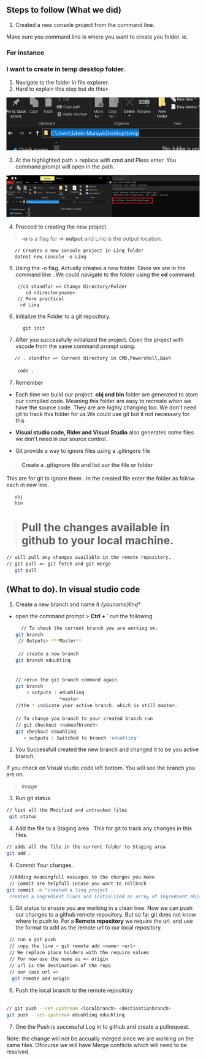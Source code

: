 ## Steps to follow (What we did)
1. Created a new console project from the command line.

Make sure you command line is where you want to create you folder.
ie.

### For instance
### I want to create in temp desktop folder.
1. Navigate to the folder in file explorer.
2. Hard to explain this step but do this>

 ![image](./images/pathinexplorer.png)

3. At the highlighted path > replace with cmd and Pless enter.
You command prompt will open in the path.

![image](./images/cmdpath.png)

4. Proceed to creating the new project. 
>  **-o** is a flag for => **output**  and Linq is the output location.
```Csharp
   // Creates a new console project in Linq folder
   dotnet new console -o Linq

```
5. Using the -o flag. Actually creates a new folder.
Since we are in the command line . We could navigate to the folder using the **cd** command.
```CSharp
    //cd standfor => Change Directory/Folder
       cd <directoryname>
    // More practical 
     cd Linq
```
6. Initialize the Folder to a git repository.
```git
      git init
```
7. After you successfully initialized the project. Open the project
with vscode from the same command prompt using.
```bash
   // . standfor => Current directory in CMD,Powershell,Bash

    code .
```
7. Remember 
 -  Each time we build our project. **obj and bin** folder are generated to store our compiled code. Meaning this folder are easy  to recreate when we have the source code. They are are highly changing too. We don't need git to track this folder for us.We could use git but it not necessary for this

 - **Visual studio code, Rider and Visual Studio** also generates some files we don't need in our source control. 

 - Git provide a way to ignore files using a .gitingore file

>  #### Create a .gitignore file and list our the file or folder
 This are for git to ignore them . In the created file enter the folder as follow each in new line.
 ```CSharp
    obj
    bin
 ```
 > # Pull the changes available in github to your local machine.
 ```bash
 // will pull any changes available in the remote repository.
 // git pull => git fetch and git merge
    git pull 
 ```
## (What to do). In visual studio code
 1. Create a new branch and name it *{youname}linq** 
 - open the command prompt > **Ctrl + `** run the following
   ```bash
     // To check the current branch you are working on.
   git branch
    // Outputs> ***Master**   

    // create a new branch
   git branch eduuhlinq


   // rerun the git branch command again
   git branch
       > outputs : eduuhlinq
                   *master
   //the * indicate your active branch. which is still master.

   // To change you branch to your created branch run
   // git checkout <nameofbranch>
   git checkout eduuhlinq
      > outputs : Switched to branch 'eduuhlinq'
   ```
2. You Successfull  created the new branch and changed it to be you active branch.

If you check on Visual studio code left bottom. You will see the branch you are on.

> image

3. Run git status
```bash
// list all the Modified and untracked files
 git status   
```

4. Add the file to a Staging area . This for git to track any changes in this files.
```bash
// adds all the file in the current folder to Staging area
git add .
```

4. Commit Your changes.
```bash
 //Adding meaningfull messages to the changes you make
 // Commit are helpfull incase you want to rollback
git commit -m "created a linq project .
 created a ingredient Class and Initialized an array of Ingredient object " 
```

5. Git status to ensure you are working in a clean tree.
Now we can push our changes to a github remote repository.
But so far git does not know where to push to. 
For a **Remote repository** we require the url. and use the format to add as the remote url to our local repository.

```bash
 // run a git push
 // copy the line > git remote add <name> <url>
 // We replace place holders with the require values
 // For now use the name as => origin
 // url is the destination of the repo
 // our case url => 
  git remote add origin  


```
6. Push the local branch to the remote repository
```bash

// git push --set-upstream <localbranch> <destinationbranch> 
git push --set-upstream eduuhlinq eduuhlinq
```

7. One the Push is successful 
Log in to github and create a pullrequest.

Note: the change will not be accually merged since we are working on the same files. Ofcourse we will have Merge conflicts which will need to be resolved.
